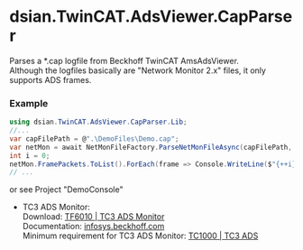 # dsian.TwinCAT.AdsViewer.CapParser
Parses a *.cap logfile from Beckhoff TwinCAT AmsAdsViewer.<br/>
Although the logfiles basically are "Network Monitor 2.x" files, it only supports ADS frames.

### Example
```csharp
using dsian.TwinCAT.AdsViewer.CapParser.Lib;
//...
var capFilePath = @".\DemoFiles\Demo.cap";
var netMon = await NetMonFileFactory.ParseNetMonFileAsync(capFilePath, CancellationToken.None, logger);
int i = 0;
netMon.FramePackets.ToList().ForEach(frame => Console.WriteLine($"{++i} {frame.Header} {frame.Data}"));
// ...
```

or see Project "DemoConsole"


* TC3 ADS Monitor:<br/>
    Download: [TF6010 | TC3 ADS Monitor](https://www.beckhoff.com/en-en/products/automation/twincat/tfxxxx-twincat-3-functions/tf6xxx-tc3-connectivity/tf6010.html)<br/>
    Documentation: [infosys.beckhoff.com](https://infosys.beckhoff.com/index.php?content=../content/1033/tcadsmonitor/html/tcadsmonitor_viewer_overview.htm)<br/>
    Minimum requirement for TC3 ADS Monitor: [TC1000 | TC3 ADS](https://www.beckhoff.com/en-en/products/automation/twincat/tc1xxx-twincat-3-base/tc1000.html)
